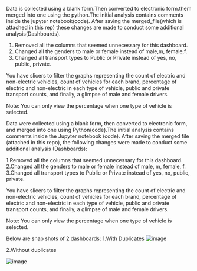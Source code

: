 Data is collected using a blank form.Then converted to electronic form.them merged into one using the python.The initial analysis contains comments inside the jupyter notebook(code). After saving the merged_file(which is attached in this rep) these changes are made to conduct some additional analysis(Dashboards).

1. Removed all the columns that seemed unnecessary for this dashboard.
2. Changed all the genders to male or female instead of male,m, female,f.
3. Changed all transport types to Public or Private instead of yes, no, public, private.
   

You have slicers to filter the graphs representing the count of electric and non-electric vehicles, count of vehicles for each brand, percentage of electric and non-electric in each type of vehicle, public and private transport counts, and finally, a glimpse of male and female drivers. 

Note: You can only view the percentage when one type of vehicle is selected.

Data were collected using a blank form, then converted to electronic form, and merged into one using Python(code).The initial analysis contains comments inside the Jupyter notebook (code). After saving the merged file (attached in this repo), the following changes were made to conduct some additional analysis (Dashboards):

   1.Removed all the columns that seemed unnecessary for this dashboard.
2.Changed all the genders to male or female instead of male, m, female, f.
3.Changed all transport types to Public or Private instead of yes, no, public, private.

You have slicers to filter the graphs representing the count of electric and non-electric vehicles, count of vehicles for each brand, percentage of electric and non-electric in each type of vehicle, public and private transport counts, and finally, a glimpse of male and female drivers.

Note: You can only view the percentage when one type of vehicle is selected.

Below are snap shots of 2 dashboards:
1.With Duplicates
![image](https://github.com/sainadreddy/Data-Recording-Cleaning-Analysis-Visualisation/assets/63005649/53fcd434-6da3-47cb-a215-60f8ba40a80d)

2.Without duplicates

![image](https://github.com/sainadreddy/Data-Recording-Cleaning-Analysis-Visualisation/assets/63005649/6939b126-d883-4c93-bc0f-7fd8238c847d)

